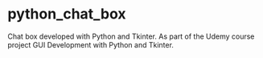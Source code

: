 # python_chat_box
Chat box developed with Python and Tkinter. As part of the Udemy course project GUI Development with Python and Tkinter.
